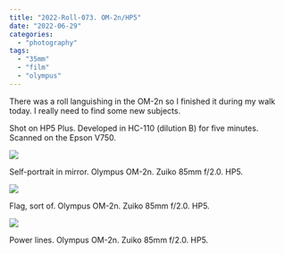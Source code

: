 ```yaml
---
title: "2022-Roll-073. OM-2n/HP5"
date: "2022-06-29"
categories:
  - "photography"
tags:
  - "35mm"
  - "film"
  - "olympus"
---
```


There was a roll languishing in the OM-2n so I finished it during my walk today. I really need to find some new subjects.

Shot on HP5 Plus. Developed in HC-110 (dilution B) for five minutes. Scanned on the Epson V750.

[![](/img/2022/Roll-073_09-1024x865.jpg)](https://baty.net/2022/2022-roll-073-om-2n-hp5/roll-073_09/#main)

Self-portrait in mirror. Olympus OM-2n. Zuiko 85mm f/2.0. HP5.

[![](/img/2022/Roll-073_16-1024x699.jpg)](https://baty.net/2022/2022-roll-073-om-2n-hp5/roll-073_16/#main)

Flag, sort of. Olympus OM-2n. Zuiko 85mm f/2.0. HP5.

[![](/img/2022/featured-1024x683.jpg)](https://baty.net/2022/2022-roll-073-om-2n-hp5/featured/#main)

Power lines. Olympus OM-2n. Zuiko 85mm f/2.0. HP5.
